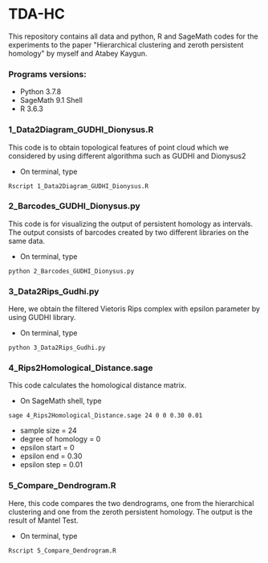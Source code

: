 # TDA-HC
This repository contains all data and python, R and SageMath codes for the experiments to the paper "Hierarchical clustering and zeroth persistent homology" by myself and Atabey Kaygun.

### Programs versions:
* Python 3.7.8
* SageMath 9.1 Shell
* R 3.6.3

### 1_Data2Diagram_GUDHI_Dionysus.R

This code is to obtain topological features of point cloud which we considered by using different algorithma such as GUDHI and Dionysus2

* On terminal, type
```
Rscript 1_Data2Diagram_GUDHI_Dionysus.R
```

### 2_Barcodes_GUDHI_Dionysus.py 

This code is for visualizing the output of persistent homology as intervals. The output consists of barcodes created by two different libraries on the same data.

* On terminal, type
```
python 2_Barcodes_GUDHI_Dionysus.py
```

### 3_Data2Rips_Gudhi.py 

Here, we obtain the filtered Vietoris Rips complex with epsilon parameter by using GUDHI library.

- On terminal, type
```
python 3_Data2Rips_Gudhi.py
```

### 4_Rips2Homological_Distance.sage

This code calculates the homological distance matrix.

* On SageMath shell, type
```
sage 4_Rips2Homological_Distance.sage 24 0 0 0.30 0.01
```
  - sample size = 24 
  - degree of homology = 0
  - epsilon start = 0
  - epsilon end = 0.30
  - epsilon step = 0.01

### 5_Compare_Dendrogram.R

Here, this code compares the two dendrograms, one from the hierarchical clustering and one from the zeroth persistent homology. 
The output is the result of Mantel Test.

* On terminal, type
```
Rscript 5_Compare_Dendrogram.R
```


